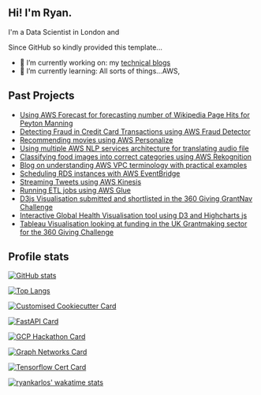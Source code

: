 
## Hi! I'm Ryan.

I'm a Data Scientist in London and 

Since GitHub so kindly provided this template...

- 🔭 I’m currently working on: my [technical blogs](https://ryannazareth.com)
- 🌱 I’m currently learning: All sorts of things...AWS,

## Past Projects
<!--START_SECTION:posts-->
* [Using AWS Forecast for forecasting number of Wikipedia Page Hits for Peyton Manning](https://www.ryannazareth.com/AWS-ML-services/projects/forecast/)
* [Detecting Fraud in Credit Card Transactions using AWS Fraud Detector](https://www.ryannazareth.com/AWS-ML-services/projects/fraud/)
* [Recommending movies using AWS Personalize](https://www.ryannazareth.com/AWS-ML-services/projects/personalize/)
* [Using multiple AWS NLP services architecture for translating audio file](https://www.ryannazareth.com/AWS-ML-services/projects/nlp/)
* [Classifying food images into correct categories using AWS Rekognition](https://www.ryannazareth.com/AWS-ML-services/projects/rekognition/)
* [Blog on understanding AWS VPC terminology with practical examples](https://www.ryannazareth.com/AWS-VPC/)
* [Scheduling RDS instances with AWS EventBridge](https://www.ryannazareth.com/AWS-ETL-Workflows/eventbridge-schedule-rds/)
* [Streaming Tweets using AWS Kinesis](https://www.ryannazareth.com/AWS-ETL-Workflows/kinesis/)
* [Running ETL jobs using AWS Glue](https://www.ryannazareth.com/AWS-ETL-Workflows/glue_etl/example1/)
* [D3js Visualisation submitted and shortlisted in the 360 Giving GrantNav Challenge](https://www.ryannazareth.com/GrantNav_Challenge2/)
* [Interactive Global Health Visualisation tool using D3 and Highcharts js](https://www.ryannazareth.com/TweetsViz/)
* [Tableau Visualisation looking at funding in the UK Grantmaking sector for the 360 Giving Challenge](https://public.tableau.com/app/profile/ryan.nazareth/viz/VisualisationfundingpatternsintheUKgrantmakingsector/Dashboard1?publish=yes)
<!--END_SECTION:posts-->

## Profile stats

[![GitHub stats](https://github-readme-stats.vercel.app/api?username=ryankarlos&show_icons=true&theme=aura)](https://github.com/anuraghazra/github-readme-stats)

[![Top Langs](https://github-readme-stats.vercel.app/api/top-langs/?username=ryankarlos&langs_count=8&layout=compact&langs_count=7)](https://github.com/anuraghazra/github-readme-stats)

[![Customised Cookiecutter Card](https://github-readme-stats.vercel.app/api/pin/?username=ryankarlos&repo=cookiecutter-mle-template&show_owner=true)](https://github.com/anuraghazra/github-readme-stats)

[![FastAPI Card](https://github-readme-stats.vercel.app/api/pin/?username=ryankarlos&repo=FastAPI-example-ml&show_owner=true)](https://github.com/anuraghazra/github-readme-stats)

[![GCP Hackathon Card](https://github-readme-stats.vercel.app/api/pin/?username=ryankarlos&repo=GCP-Batch-Processing&show_owner=true)](https://github.com/anuraghazra/github-readme-stats)

[![Graph Networks Card](https://github-readme-stats.vercel.app/api/pin/?username=ryankarlos&repo=networks_algos&show_owner=true)](https://github.com/anuraghazra/github-readme-stats)

[![Tensorflow Cert Card](https://github-readme-stats.vercel.app/api/pin/?username=ryankarlos&repo=tensorflow-dev-certification-practice&show_owner=true)](https://github.com/anuraghazra/github-readme-stats)

[![ryankarlos' wakatime stats](https://github-readme-stats.vercel.app/api/wakatime?username=ryankarlos)](https://github.com/anuraghazra/github-readme-stats)
